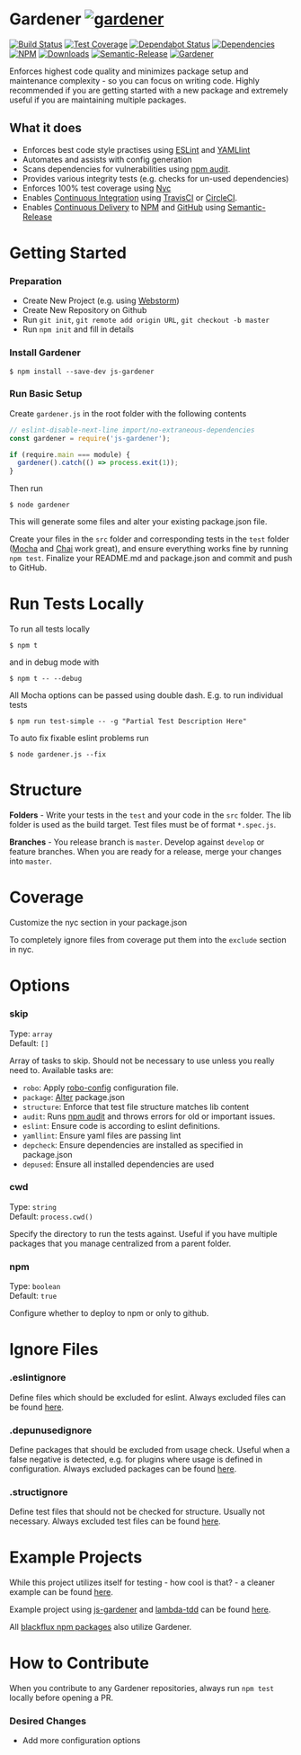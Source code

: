 # Gardener [![gardener](https://github.com/blackflux/js-gardener/blob/master/assets/badge-large.svg)](https://github.com/blackflux/js-gardener)

[![Build Status](https://circleci.com/gh/blackflux/js-gardener.png?style=shield)](https://circleci.com/gh/blackflux/js-gardener)
[![Test Coverage](https://img.shields.io/coveralls/blackflux/js-gardener/master.svg)](https://coveralls.io/github/blackflux/js-gardener?branch=master)
[![Dependabot Status](https://api.dependabot.com/badges/status?host=github&repo=blackflux/js-gardener)](https://dependabot.com)
[![Dependencies](https://david-dm.org/blackflux/js-gardener/status.svg)](https://david-dm.org/blackflux/js-gardener)
[![NPM](https://img.shields.io/npm/v/js-gardener.svg)](https://www.npmjs.com/package/js-gardener)
[![Downloads](https://img.shields.io/npm/dt/js-gardener.svg)](https://www.npmjs.com/package/js-gardener)
[![Semantic-Release](https://github.com/blackflux/js-gardener/blob/master/assets/icons/semver.svg)](https://github.com/semantic-release/semantic-release)
[![Gardener](https://github.com/blackflux/js-gardener/blob/master/assets/badge.svg)](https://github.com/blackflux/js-gardener)

Enforces highest code quality and minimizes package setup and maintenance complexity - so you can focus on writing code. Highly recommended if you are getting started with a new package and extremely useful if you are maintaining multiple packages.

## What it does

- Enforces best code style practises using [ESLint](https://eslint.org/) and [YAMLlint](https://github.com/nodeca/js-yaml)
- Automates and assists with config generation
- Scans dependencies for vulnerabilities using [npm audit](https://docs.npmjs.com/cli/audit).
- Provides various integrity tests (e.g. checks for un-used dependencies)
- Enforces 100% test coverage using [Nyc](https://github.com/istanbuljs/nyc)
- Enables [Continuous Integration](https://en.wikipedia.org/wiki/Continuous_integration) using [TravisCI](https://travis-ci.org/) or [CircleCI](https://circleci.com).
- Enables [Continuous Delivery](https://en.wikipedia.org/wiki/Continuous_delivery) to [NPM](https://www.npmjs.com/) and [GitHub](https://github.com/) using [Semantic-Release](https://github.com/semantic-release/semantic-release)

# Getting Started

### Preparation

- Create New Project (e.g. using [Webstorm](https://www.jetbrains.com/webstorm/download/))
- Create New Repository on Github
- Run `git init`, `git remote add origin URL`, `git checkout -b master`
- Run `npm init` and fill in details

### Install Gardener

    $ npm install --save-dev js-gardener

### Run Basic Setup

Create `gardener.js` in the root folder with the following contents
<!-- eslint-disable import/no-unresolved -->
```javascript
// eslint-disable-next-line import/no-extraneous-dependencies
const gardener = require('js-gardener');

if (require.main === module) {
  gardener().catch(() => process.exit(1));
}
```

Then run

    $ node gardener

This will generate some files and alter your existing package.json file.

Create your files in the `src` folder and corresponding tests in the `test` folder ([Mocha](https://mochajs.org/) and [Chai](https://github.com/chaijs/chai) work great), and ensure everything works fine by running `npm test`. Finalize your README.md and package.json and commit and push to GitHub.

# Run Tests Locally

To run all tests locally

    $ npm t

and in debug mode with

    $ npm t -- --debug

All Mocha options can be passed using double dash. E.g. to run individual tests

    $ npm run test-simple -- -g "Partial Test Description Here"

To auto fix fixable eslint problems run

    $ node gardener.js --fix

# Structure

**Folders** - Write your tests in the `test` and your code in the `src` folder. The lib folder is used as the build target. Test files must be of format `*.spec.js`.

**Branches** - You release branch is `master`. Develop against `develop` or feature branches. When you are ready for a release, merge your changes into `master`.

# Coverage

Customize the nyc section in your package.json

To completely ignore files from coverage put them into the `exclude` section in nyc.

# Options

### skip

Type: `array`<br>
Default: `[]`

Array of tasks to skip. Should not be necessary to use unless you really need to. Available tasks are:
- `robo`: Apply [robo-config](https://github.com/blackflux/robo-config) configuration file.
- `package`: [Alter](lib/templates/package.json) package.json
- `structure`: Enforce that test file structure matches lib content
- `audit`: Runs [npm audit](https://docs.npmjs.com/getting-started/running-a-security-audit) and throws errors for old or important issues.
- `eslint`: Ensure code is according to eslint definitions.
- `yamllint`: Ensure yaml files are passing lint
- `depcheck`: Ensure dependencies are installed as specified in package.json
- `depused`: Ensure all installed dependencies are used

### cwd

Type: `string`<br>
Default: `process.cwd()`

Specify the directory to run the tests against. Useful if you have multiple packages that you manage centralized from a parent folder.

### npm

Type: `boolean`<br>
Default: `true`

Configure whether to deploy to npm or only to github.

# Ignore Files

### .eslintignore

Define files which should be excluded for eslint. Always excluded files can be found [here](lib/conf/.eslintignore).

### .depunusedignore

Define packages that should be excluded from usage check. Useful when a false negative is detected, e.g. for plugins where usage is defined in configuration. Always excluded packages can be found [here](lib/conf/.depunusedignore).

### .structignore

Define test files that should not be checked for structure. Usually not necessary. Always excluded test files can be found [here](lib/conf/.structignore).

# Example Projects

While this project utilizes itself for testing - how cool is that? - a cleaner example can be found [here](test/mock).

Example project using [js-gardener](https://github.com/blackflux/js-gardener) and [lambda-tdd](https://github.com/blackflux/lambda-tdd) can be found [here](https://github.com/blackflux/lambda-example).

All [blackflux npm packages](https://www.npmjs.com/org/blackflux) also utilize Gardener.

# How to Contribute

When you contribute to any Gardener repositories, always run `npm test` locally before opening a PR.

### Desired Changes

- Add more configuration options
